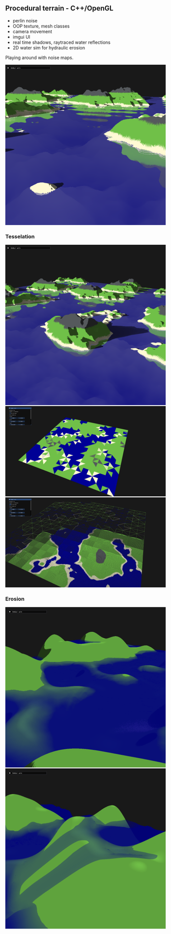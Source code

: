 ## Procedural terrain - C++/OpenGL

- perlin noise
- OOP texture, mesh classes
- camera movement
- imgui UI
- real time shadows, raytraced water reflections
- 2D water sim for hydraulic erosion

Playing around with noise maps.

![main](imgs/11.png)

### Tesselation
![p2](imgs/12.png)
![p2](imgs/tess_working.png)
![p3](imgs/tess_working2.png)

### Erosion
![p4](imgs/erosionProgression10.png)
![p4](imgs/erosionProgression9.png)
